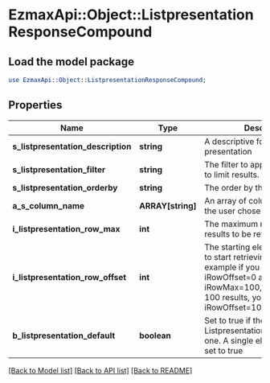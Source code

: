 # EzmaxApi::Object::ListpresentationResponseCompound

## Load the model package
```perl
use EzmaxApi::Object::ListpresentationResponseCompound;
```

## Properties
Name | Type | Description | Notes
------------ | ------------- | ------------- | -------------
**s_listpresentation_description** | **string** | A descriptive for the list presentation | 
**s_listpresentation_filter** | **string** | The filter to apply to the request to limit results. | 
**s_listpresentation_orderby** | **string** | The order by the user chose | 
**a_s_column_name** | **ARRAY[string]** | An array of column names that the user chose to bee visible | 
**i_listpresentation_row_max** | **int** | The maximum numbers of results to be returned | 
**i_listpresentation_row_offset** | **int** | The starting element from where to start retrieving the results. For example if you started at iRowOffset&#x3D;0 and asked for iRowMax&#x3D;100, to get the next 100 results, you could specify iRowOffset&#x3D;100&amp;iRowMax&#x3D;100, | 
**b_listpresentation_default** | **boolean** | Set to true if the user chose this Listpresentation as the default one. A single element should be set to true | 

[[Back to Model list]](../README.md#documentation-for-models) [[Back to API list]](../README.md#documentation-for-api-endpoints) [[Back to README]](../README.md)


